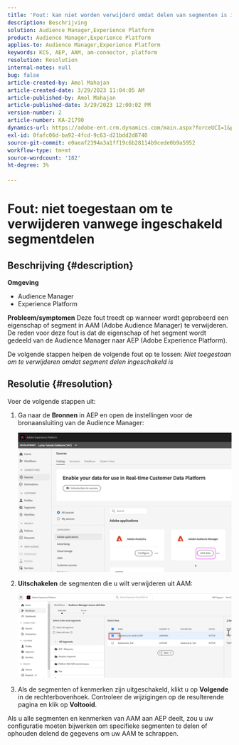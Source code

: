 ```yaml
---
title: 'Fout: kan niet worden verwijderd omdat delen van segmenten is ingeschakeld.'
description: Beschrijving
solution: Audience Manager,Experience Platform
product: Audience Manager,Experience Platform
applies-to: Audience Manager,Experience Platform
keywords: KCS, AEP, AAM, am-connector, platform
resolution: Resolution
internal-notes: null
bug: false
article-created-by: Amol Mahajan
article-created-date: 3/29/2023 11:04:05 AM
article-published-by: Amol Mahajan
article-published-date: 3/29/2023 12:00:02 PM
version-number: 2
article-number: KA-21790
dynamics-url: https://adobe-ent.crm.dynamics.com/main.aspx?forceUCI=1&pagetype=entityrecord&etn=knowledgearticle&id=2959ba6a-21ce-ed11-b597-6045bd0065b6
exl-id: 0fafc06d-ba92-4fcd-9c63-d21bdd2d8740
source-git-commit: e0aeaf2394a3a1ff19c6b28114b9cede0b9a5952
workflow-type: tm+mt
source-wordcount: '182'
ht-degree: 3%

---
```


# Fout: niet toegestaan om te verwijderen vanwege ingeschakeld segmentdelen

## Beschrijving {#description}

<b>Omgeving</b>
- Audience Manager
- Experience Platform



<b>Probleem/symptomen</b>
Deze fout treedt op wanneer wordt geprobeerd een eigenschap of segment in AAM (Adobe Audience Manager) te verwijderen. De reden voor deze fout is dat de eigenschap of het segment wordt gedeeld van de Audience Manager naar AEP (Adobe Experience Platform).

De volgende stappen helpen de volgende fout op te lossen: *Niet toegestaan om te verwijderen omdat segment delen ingeschakeld is*


## Resolutie {#resolution}

Voer de volgende stappen uit:<br>


1. Ga naar de <b>Bronnen</b> in AEP en open de instellingen voor de bronaansluiting van de Audience Manager:



   ![](assets/fc2c0636-a6cd-ed11-b597-6045bd006239.png)


2. <b>Uitschakelen</b> de segmenten die u wilt verwijderen uit AAM:

   ![](assets/48be788f-a6cd-ed11-b597-6045bd006239.png)
3. Als de segmenten of kenmerken zijn uitgeschakeld, klikt u op <b>Volgende</b> in de rechterbovenhoek. Controleer de wijzigingen op de resulterende pagina en klik op <b>Voltooid</b>.




Als u alle segmenten en kenmerken van AAM aan AEP deelt, zou u uw configuratie moeten bijwerken om specifieke segmenten te delen of ophouden delend de gegevens om uw AAM te schrappen.
